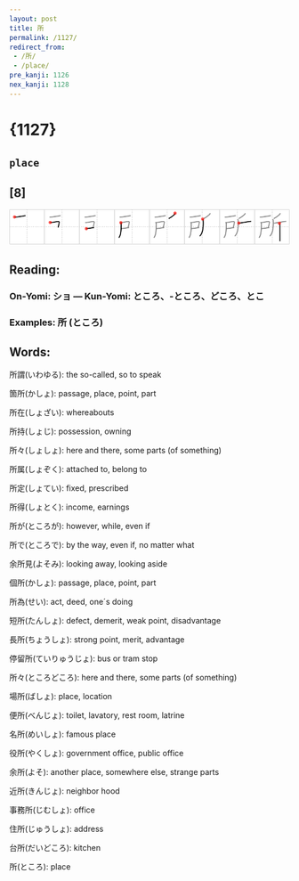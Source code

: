 ```yaml
---
layout: post
title: 所
permalink: /1127/
redirect_from:
 - /所/
 - /place/
pre_kanji: 1126
nex_kanji: 1128
---
```


# {1127}

## `place`

## [8]

<div class="stroke"><img src="../images/E68980.png" /></div>

## Reading:

### On-Yomi: ショ &mdash; Kun-Yomi: ところ、-ところ、どころ、とこ

### Examples: 所 (ところ)

## Words:

所謂(いわゆる): the so-called, so to speak

箇所(かしょ): passage, place, point, part

所在(しょざい): whereabouts

所持(しょじ): possession, owning

所々(しょしょ): here and there, some parts (of something)

所属(しょぞく): attached to, belong to

所定(しょてい): fixed, prescribed

所得(しょとく): income, earnings

所が(ところが): however, while, even if

所で(ところで): by the way, even if, no matter what

余所見(よそみ): looking away, looking aside

個所(かしょ): passage, place, point, part

所為(せい): act, deed, one´s doing

短所(たんしょ): defect, demerit, weak point, disadvantage

長所(ちょうしょ): strong point, merit, advantage

停留所(ていりゅうじょ): bus or tram stop

所々(ところどころ): here and there, some parts (of something)

場所(ばしょ): place, location

便所(べんじょ): toilet, lavatory, rest room, latrine

名所(めいしょ): famous place

役所(やくしょ): government office, public office

余所(よそ): another place, somewhere else, strange parts

近所(きんじょ): neighbor hood

事務所(じむしょ): office

住所(じゅうしょ): address

台所(だいどころ): kitchen

所(ところ): place
